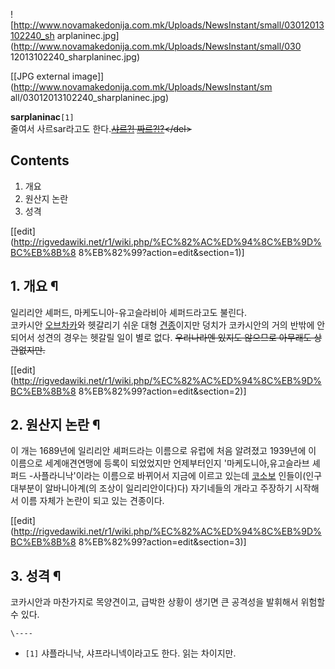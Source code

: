 ![http://www.novamakedonija.com.mk/Uploads/NewsInstant/small/03012013102240_sh
arplaninec.jpg](http://www.novamakedonija.com.mk/Uploads/NewsInstant/small/030
12013102240_sharplaninec.jpg)

[[JPG external image]](http://www.novamakedonija.com.mk/Uploads/NewsInstant/sm
all/03012013102240_sharplaninec.jpg)

  
**sarplaninac**`[1]`  
줄여서 사르sar라고도 한다.<del>[샤르?!](%EC%83%A4%EB%A5%BC%EB%A1%9C%ED%8A%B8%20%EB%92%A4%EB%88%84%EC%95%84.md)
[짜르?!?](http://rigvedawiki.net/r1/wiki.php/%EC%A7%9C%EB%A5%B4?%21?)</del>  

## Contents

    

1. 개요 
2. 원산지 논란 
3. 성격 

[[edit](http://rigvedawiki.net/r1/wiki.php/%EC%82%AC%ED%94%8C%EB%9D%BC%EB%8B%8
8%EB%82%99?action=edit&section=1)]

## 1. 개요 ¶

일리리안 셰퍼드, 마케도니아-유고슬라비아 셰퍼드라고도 불린다.  
코카시안 [오브차카](%EC%98%A4%EB%B8%8C%EC%B0%A8%EC%B9%B4.md)와 헷갈리기 쉬운 대형
[견종](%EA%B2%AC%EC%A2%85.md)이지만 덩치가 코카시안의 거의 반밖에 안 되어서 성견의 경우는 헷갈릴 일이 별로 없다.
<del>우리나라엔 있지도 않으므로 아무래도 상관없지만.</del>

  

[[edit](http://rigvedawiki.net/r1/wiki.php/%EC%82%AC%ED%94%8C%EB%9D%BC%EB%8B%8
8%EB%82%99?action=edit&section=2)]

## 2. 원산지 논란 ¶

이 개는 1689년에 일리리안 셰퍼드라는 이름으로 유럽에 처음 알려졌고 1939년에 이 이름으로 세계애견연맹에 등록이 되었었지만 언제부터인지
'마케도니아,유고슬라브 셰퍼드 -사플라니낙'이라는 이름으로 바뀌어서 지금에 이르고 있는데
[코소보](%EC%BD%94%EC%86%8C%EB%B3%B4.md) 인들이(인구 대부분이 알바니아계(의 조상이 일리리안이다)다)
자기네들의 개라고 주장하기 시작해서 이름 자체가 논란이 되고 있는 견종이다.

  

[[edit](http://rigvedawiki.net/r1/wiki.php/%EC%82%AC%ED%94%8C%EB%9D%BC%EB%8B%8
8%EB%82%99?action=edit&section=3)]

## 3. 성격 ¶

코카시안과 마찬가지로 목양견이고, 급박한 상황이 생기면 큰 공격성을 발휘해서 위험할 수 있다.

`\----`

  * `[1]` 샤플라니낙, 샤프라니넥이라고도 한다. 읽는 차이지만.

